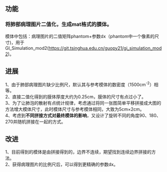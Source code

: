 ## 功能
### 将肺部病理图片二值化，生成mat格式的膜体。
模体中包括：病理图片的二值矩阵phantom+参数dx（phantom中一个像素的尺寸)，用于GI_Simulation_mod2(https://git.tsinghua.edu.cn/guopy21/gi_simulation_mod2)。

## 进展
1、由于肺部病理图片缺少比例尺，默认其与参考模体的数密度（1500cm<sup>-2</sup>）相等。\
2、直接二值化得到的膜体厚度大约为0.25cm，膜体的尺寸有点过小了。\
3、为了让肺泡的散射有点统计规律，考虑通过将同一张图简单平移拼接成大图的方法增大模体尺寸，此时模体尺寸与参考模体相同，大致为5cm×2cm。\
4、考虑到**不同拼接方式对最终模体的影响**，又设计了旋转不同的角度90、180、270并随机拼接在一起的方式。

## 改进
1、目前得到的模体是由拼接得到的，边界不连续，期望找到连续边界拼接的方法。\
2、获得病理图片的比例尺后，可以得到更精确的参数dx。
